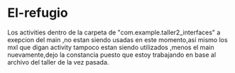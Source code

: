 # El-refugio

Los activities dentro de la carpeta de "com.example.taller2_interfaces" a exepcion del main ,no estan siendo usadas en este momento,asi mismo los mxl que digan activity tampoco estan siendo utilizados ,menos el main nuevamente,dejo la constancia puesto que estoy trabajando en base al archivo del taller de la vez pasada.
